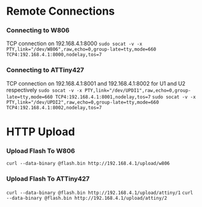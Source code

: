 # Remote Connections
### Connecting to W806
TCP connection on 192.168.4.1:8000
``` sudo socat -v -x PTY,link="/dev/W806",raw,echo=0,group-late=tty,mode=660 TCP4:192.168.4.1:8000,nodelay,tos=7 ```
### Connecting to ATTiny427
TCP connection on 192.168.4.1:8001 and 192.168.4.1:8002 for U1 and U2 respectively
``` sudo socat -v -x PTY,link="/dev/UPDI1",raw,echo=0,group-late=tty,mode=660 TCP4:192.168.4.1:8001,nodelay,tos=7 ```
``` sudo socat -v -x PTY,link="/dev/UPDI2",raw,echo=0,group-late=tty,mode=660 TCP4:192.168.4.1:8002,nodelay,tos=7 ```
# HTTP Upload
### Upload Flash To W806
``` curl --data-binary @flash.bin http://192.168.4.1/upload/w806 ```
### Upload Flash To ATTiny427
``` curl --data-binary @flash.bin http://192.168.4.1/upload/attiny/1 ```
``` curl --data-binary @flash.bin http://192.168.4.1/upload/attiny/2 ```